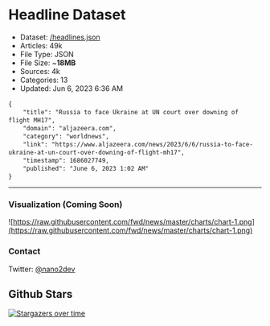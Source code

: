 # Headline Dataset

- Dataset: [/headlines.json](https://raw.githubusercontent.com/fwd/news/master/headlines.json) 
- Articles: 49k
- File Type: JSON
- File Size: ~**18MB**
- Sources: 4k
- Categories: 13
- Updated: Jun 6, 2023 6:36 AM

```
{
    "title": "Russia to face Ukraine at UN court over downing of flight MH17",
    "domain": "aljazeera.com",
    "category": "worldnews",
    "link": "https://www.aljazeera.com/news/2023/6/6/russia-to-face-ukraine-at-un-court-over-downing-of-flight-mh17",
    "timestamp": 1686027749,
    "published": "June 6, 2023 1:02 AM"
}
```

---

### Visualization (Coming Soon)

![https://raw.githubusercontent.com/fwd/news/master/charts/chart-1.png](https://raw.githubusercontent.com/fwd/news/master/charts/chart-1.png)

### Contact 

Twitter: [@nano2dev](https://twitter.com/nano2dev)

## Github Stars

[![Stargazers over time](https://starchart.cc/fwd/news.svg)](https://starchart.cc/fwd/news)
